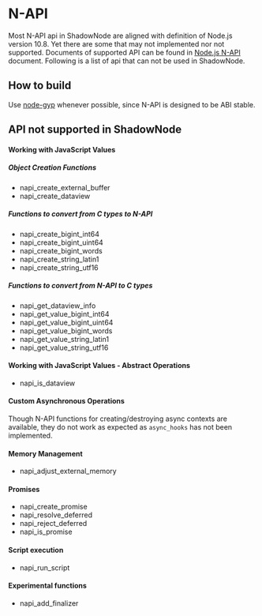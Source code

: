 # N-API

Most N-API api in ShadowNode are aligned with definition of Node.js version 10.8. Yet there are some that may not implemented nor not supported. Documents of supported API can be found in [Node.js N-API](https://nodejs.org/docs/latest-v10.x/api/n-api.html) document. Following is a list of api that can not be used in ShadowNode.

## How to build

Use [node-gyp](https://github.com/nodejs/node-gyp) whenever possible, since N-API is designed to be ABI stable.

## API not supported in ShadowNode

#### Working with JavaScript Values

##### Object Creation Functions
- napi_create_external_buffer
- napi_create_dataview

##### Functions to convert from C types to N-API
- napi_create_bigint_int64
- napi_create_bigint_uint64
- napi_create_bigint_words
- napi_create_string_latin1
- napi_create_string_utf16

##### Functions to convert from N-API to C types
- napi_get_dataview_info
- napi_get_value_bigint_int64
- napi_get_value_bigint_uint64
- napi_get_value_bigint_words
- napi_get_value_string_latin1
- napi_get_value_string_utf16

#### Working with JavaScript Values - Abstract Operations
- napi_is_dataview

#### Custom Asynchronous Operations
Though N-API functions for creating/destroying async contexts are available, they do not work as expected as `async_hooks` has not been implemented.

#### Memory Management
- napi_adjust_external_memory

#### Promises
- napi_create_promise
- napi_resolve_deferred
- napi_reject_deferred
- napi_is_promise

#### Script execution
- napi_run_script

#### Experimental functions
- napi_add_finalizer
